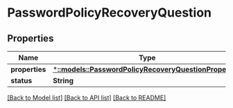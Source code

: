# PasswordPolicyRecoveryQuestion

## Properties
Name | Type | Description | Notes
------------ | ------------- | ------------- | -------------
**properties** | [***::models::PasswordPolicyRecoveryQuestionProperties**](PasswordPolicyRecoveryQuestionProperties.md) |  | [optional] 
**status** | **String** |  | [optional] 

[[Back to Model list]](../README.md#documentation-for-models) [[Back to API list]](../README.md#documentation-for-api-endpoints) [[Back to README]](../README.md)


